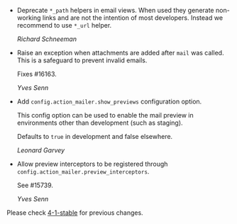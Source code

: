 *   Deprecate `*_path` helpers in email views. When used they generate
    non-working links and are not the intention of most developers. Instead
    we recommend to use `*_url` helper.

    *Richard Schneeman*

*   Raise an exception when attachments are added after `mail` was called.
    This is a safeguard to prevent invalid emails.

    Fixes #16163.

    *Yves Senn*

*   Add `config.action_mailer.show_previews` configuration option.

    This config option can be used to enable the mail preview in environments
    other than development (such as staging).

    Defaults to `true` in development and false elsewhere.

    *Leonard Garvey*

*   Allow preview interceptors to be registered through
    `config.action_mailer.preview_interceptors`.

    See #15739.

    *Yves Senn*

Please check [4-1-stable](https://github.com/rails/rails/blob/4-1-stable/actionmailer/CHANGELOG.md) for previous changes.
